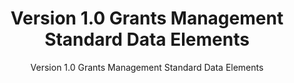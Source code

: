 ---
layout: resources-landing
title: "Version 1.0 Grants Management Standard Data Elements"
subtitle: "Version 1.0 Grants Management Standard Data Elements"
external_link: https://ussm.gsa.gov/fibf-gm/#standard_data_elements
filters: federal-financial-assistance coffa uniform-guidance-2-cfr-200 website federal-agency archived
fiscal_year:
---